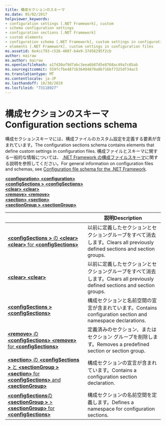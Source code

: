 ```yaml
---
title: 構成セクションのスキーマ
ms.date: 05/02/2017
helpviewer_keywords:
- configuration settings [.NET Framework], custom
- schema configuration settings
- configuration sections [.NET Framework]
- custom elements
- configuration schema [.NET Framework], custom settings in configuration files
- elements [.NET Framework], custom settings in configuration files
ms.assetid: 6e4cc793-c526-4007-b4e9-37d56295f2cb
author: mairaw
ms.author: mairaw
ms.openlocfilehash: a17d30af9d7abc3eea6b87d5e8768ac49a7c05ab
ms.sourcegitcommit: 559fcfbe4871636494870a8b716bf7325df34ac5
ms.translationtype: MT
ms.contentlocale: ja-JP
ms.lasthandoff: 10/30/2019
ms.locfileid: "73118927"
---
```

# <a name="configuration-sections-schema"></a><span data-ttu-id="5bab5-102">構成セクションのスキーマ</span><span class="sxs-lookup"><span data-stu-id="5bab5-102">Configuration sections schema</span></span>

<span data-ttu-id="5bab5-103">構成セクションスキーマには、構成ファイルのカスタム設定を定義する要素が含まれています。</span><span class="sxs-lookup"><span data-stu-id="5bab5-103">The configuration sections schema contains elements that define custom settings in configuration files.</span></span> <span data-ttu-id="5bab5-104">構成ファイルとスキーマに関する一般的な情報については、 [.NET Framework の構成ファイルスキーマ](index.md)に関する説明を参照してください。</span><span class="sxs-lookup"><span data-stu-id="5bab5-104">For general information on configuration files and schemas, see [Configuration file schema for the .NET Framework](index.md).</span></span>

<span data-ttu-id="5bab5-105">[ **\<configuration>** ](configuration-element.md) </span><span class="sxs-lookup"><span data-stu-id="5bab5-105">[**\<configuration>**](configuration-element.md) </span></span>  
<span data-ttu-id="5bab5-106">[ **\<configSections >** ](configsections-element-for-configuration.md) </span><span class="sxs-lookup"><span data-stu-id="5bab5-106">[**\<configSections>**](configsections-element-for-configuration.md) </span></span>  
<span data-ttu-id="5bab5-107">[ **\<clear>** ](clear-element-for-configsections.md) </span><span class="sxs-lookup"><span data-stu-id="5bab5-107">[**\<clear>**](clear-element-for-configsections.md) </span></span>  
<span data-ttu-id="5bab5-108">[ **\<remove>** ](remove-element-for-configsections.md) </span><span class="sxs-lookup"><span data-stu-id="5bab5-108">[**\<remove>**](remove-element-for-configsections.md) </span></span>  
<span data-ttu-id="5bab5-109">[ **\<section>** ](section-element.md) </span><span class="sxs-lookup"><span data-stu-id="5bab5-109">[**\<section>**](section-element.md) </span></span>  
[<span data-ttu-id="5bab5-110"> **\<sectionGroup >** </span><span class="sxs-lookup"><span data-stu-id="5bab5-110">**\<sectionGroup>**</span></span>](sectiongroup-element-for-configsections.md)

|     | <span data-ttu-id="5bab5-111">説明</span><span class="sxs-lookup"><span data-stu-id="5bab5-111">Description</span></span> |
| --- | ----------- |
| [<span data-ttu-id="5bab5-112"> **\<configSections >** の **\<clear>** </span><span class="sxs-lookup"><span data-stu-id="5bab5-112">**\<clear>** for **\<configSections>**</span></span>](clear-element-for-configsections.md) | <span data-ttu-id="5bab5-113">以前に定義したセクションとセクショングループをすべて消去します。</span><span class="sxs-lookup"><span data-stu-id="5bab5-113">Clears all previously defined sections and section groups.</span></span> |
| [<span data-ttu-id="5bab5-114"> **\<clear>** </span><span class="sxs-lookup"><span data-stu-id="5bab5-114">**\<clear>**</span></span>](clear-element-for-configsections.md) | <span data-ttu-id="5bab5-115">以前に定義したセクションとセクショングループをすべて消去します。</span><span class="sxs-lookup"><span data-stu-id="5bab5-115">Clears all previously defined sections and section groups.</span></span> |
| [<span data-ttu-id="5bab5-116"> **\<configSections >** </span><span class="sxs-lookup"><span data-stu-id="5bab5-116">**\<configSections>**</span></span>](configsections-element-for-configuration.md) | <span data-ttu-id="5bab5-117">構成セクションと名前空間の宣言が含まれています。</span><span class="sxs-lookup"><span data-stu-id="5bab5-117">Contains configuration section and namespace declarations.</span></span> |
| [<span data-ttu-id="5bab5-118"> **\<remove>** の **\<configSections>** </span><span class="sxs-lookup"><span data-stu-id="5bab5-118">**\<remove>** for **\<configSections>**</span></span>](remove-element-for-configsections.md) | <span data-ttu-id="5bab5-119">定義済みのセクション、またはセクション グループを削除します。</span><span class="sxs-lookup"><span data-stu-id="5bab5-119">Removes a predefined section or section group.</span></span> |
| [<span data-ttu-id="5bab5-120"> **\<section>** の **\<configSections >** と **\<sectionGroup >** </span><span class="sxs-lookup"><span data-stu-id="5bab5-120">**\<section>** for **\<configSections>** and **\<sectionGroup>**</span></span>](section-element.md) | <span data-ttu-id="5bab5-121">構成セクションの宣言が含まれています。</span><span class="sxs-lookup"><span data-stu-id="5bab5-121">Contains a configuration section declaration.</span></span> |
| [<span data-ttu-id="5bab5-122"> **\<configSections**の **\<sectionGroup >** ></span><span class="sxs-lookup"><span data-stu-id="5bab5-122">**\<sectionGroup>** for **\<configSections>**</span></span>](sectiongroup-element-for-configsections.md) | <span data-ttu-id="5bab5-123">構成セクションの名前空間を定義します。</span><span class="sxs-lookup"><span data-stu-id="5bab5-123">Defines a namespace for configuration sections.</span></span> |
